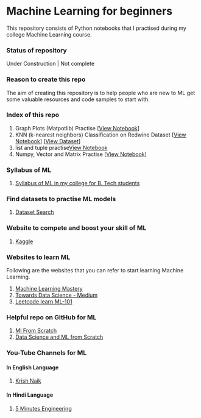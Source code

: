 # Machine Learning for beginners

This repository consists of Python notebooks that I practised during my college Machine Learning course. 

### Status of repository 
Under Construction | Not complete

### Reason to create this repo
The aim of creating this repository is to help people who are new to ML get some valuable resources and code samples to start with.

### Index of this repo

1. Graph Plots (Matpotlib) Practise [[View Notebook](https://github.com/swati-gwc/ML-practise/blob/main/GraphPlotsPractise.ipynb)] 
2. KNN (k-nearest neighbors) Classification on Redwine Dataset [[View Notebook](https://github.com/swati-gwc/ML-practise/blob/main/MLProject_KNN_Redwine_swati.ipynb)] [[View Dataset](https://github.com/swati-gwc/ML-practise/blob/main/redwine.csv)]
3. list and tuple practise[View Notebook](https://github.com/swati-gwc/ML-practise/blob/main/AI-CLASS1.ipynb)
4. Numpy, Vector and Matrix Practise  [[View Notebook](https://github.com/swati-gwc/ML-practise/blob/main/Numpy_Vector_Matrix.ipynb)] 



### Syllabus of ML
1. [Syllabus of ML in my college for B. Tech students](https://github.com/swati-gwc/ML-practise/blob/main/MLSyllabus.md)


### Find datasets to practise ML models
1. [Dataset Search](https://datasetsearch.research.google.com/)


### Website to compete and boost your skill of ML
1. [Kaggle](https://www.kaggle.com/)

### Websites to learn ML
Following are the websites that you can refer to start learning Machine Learning. 

1. [Machine Learning Mastery](https://machinelearningmastery.com)
2. [Towards Data Science - Medium](https://towardsdatascience.com/)
3. [Leetcode learn ML-101](https://leetcode.com/explore/learn/card/machine-learning-101/)

### Helpful repo on GitHub for ML

1. [Ml From Scratch](https://github.com/eriklindernoren/ML-From-Scratch)
2. [Data Science and ML from Scratch](https://github.com/hammadshaikhha/Data-Science-and-Machine-Learning-from-Scratch)

### You-Tube Channels for ML

#### In English Language
1. [Krish Naik](https://www.youtube.com/channel/UCNU_lfiiWBdtULKOw6X0Dig)

#### In Hindi Language
1. [5 Minutes Engineering](https://youtube.com/playlist?list=PLYwpaL_SFmcBhOEPwf5cFwqo5B-cP9G4P)
